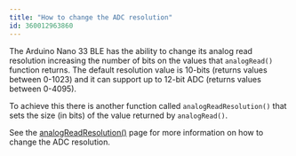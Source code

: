 ```yaml
---
title: "How to change the ADC resolution"
id: 360012963860
---
```


The Arduino Nano 33 BLE has the ability to change its analog read resolution increasing the number of bits on the values that `analogRead()` function returns. The default resolution value is 10-bits (returns values between 0-1023) and it can support up to 12-bit ADC (returns values between 0-4095).

To achieve this there is another function called `analogReadResolution()` that sets the size (in bits) of the value returned by `analogRead()`.

See the [analogReadResolution()](https://www.arduino.cc/reference/en/language/functions/analog-io/analogreadresolution/) page for more information on how to change the ADC resolution.
